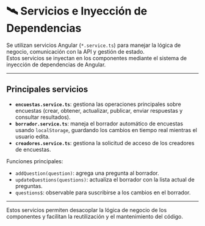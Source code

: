 # 🛰️ Servicios e Inyección de Dependencias

Se utilizan servicios Angular (`*.service.ts`) para manejar la lógica de negocio, comunicación con la API y gestión de estado.  
Estos servicios se inyectan en los componentes mediante el sistema de inyección de dependencias de Angular.

---

## Principales servicios

- **`encuestas.service.ts`**: gestiona las operaciones principales sobre encuestas (crear, obtener, actualizar, publicar, enviar respuestas y consultar resultados).
- **`borrador.service.ts`**: maneja el borrador automático de encuestas usando `localStorage`, guardando los cambios en tiempo real mientras el usuario edita.
- **`creadores.service.ts`**: gestiona la solicitud de acceso de los creadores de encuestas.

Funciones principales:
- `addQuestion(question)`: agrega una pregunta al borrador.
- `updateQuestions(questions)`: actualiza el borrador con la lista actual de preguntas.
- `questions$`: observable para suscribirse a los cambios en el borrador.

---

Estos servicios permiten desacoplar la lógica de negocio de los componentes y facilitan la reutilización y el mantenimiento del código.
